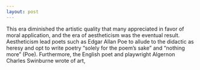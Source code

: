 ```yaml
---
layout: post
---
```


This era diminished the artistic quality that many appreciated in favor of moral application, and the era of aestheticism was the eventual result. Aestheticism lead poets such as Edgar Allan Poe to allude to the didactic as heresy and opt to write poetry “solely for the poem’s sake” and “nothing more” (Poe). Furthermore, the English poet and playwright Algernon Charles Swinburne wrote of art,
